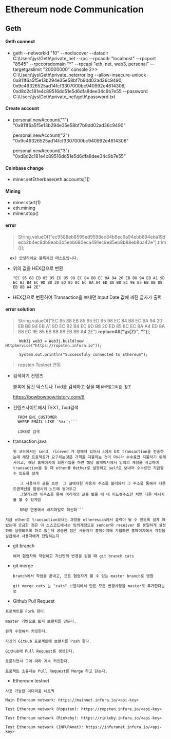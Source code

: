 # Ethereum node Communication

## Geth
#### Geth connect
- geth --networkid "10" --nodiscover --datadir C:\Users\jys\Geth\private_net --rpc --rpcaddr "localhost" --rpcport "8545" --rpccorsdomain "*" --rpcapi "eth, net, web3, personal" --targetgaslimit "20000000" console 2>> C:\Users\jys\Geth\private_neterror.log  --allow-insecure-unlock 0x811f6a5f5e13b294e35e58bf7b9dd02ad36c9490, 0x9c49326525ad14fcf3307000bc940992e4614306, 0xd8d2c181e4c89516dd51e5d6dfa8dee34c9b7e55 --password C:\Users\jys\Geth\private_net\geth\password.txt

#### Create account



-  personal.newAccount("1")
  "0x811f6a5f5e13b294e35e58bf7b9dd02ad36c9490"
  
   personal.newAccount("2")
  "0x9c49326525ad14fcf3307000bc940992e4614306"
  
   personal.newAccount("3")
  "0xd8d2c181e4c89516dd51e5d6dfa8dee34c9b7e55"
  
#### Coinbase change
- miner.setEtherbase(eth.accounts[1])

#### Mining
- miner.start(1)
- eth.mining 
- miner.stop()

#### error
 > String.valueOf("ec9588eb8595ed9598ec84b8ec9a94ebb894eba19decb2b4ec9db8eab3b5ebb680eca491ec9e85eb8b88eb8ba42e").trim()); 

      ex) 안녕하세요 블록체인 테스트입니다.      
- 위의 값을 HEX값으로 변환

  `"EC 95 88 EB 85 95 ED 95 98 EC 84 B8 EC 9A 94 20 EB B8 94 EB A1 9D EC B2 B4 EC 9D B8 20 ED 85 8C EC 8A A4 ED 8A B8 EC 9E 85 EB 8B 88 EB 8B A4 2E" `              

- HEX값으로 변환하여 Transaction을 보내면 Input Date 값에 깨진 글자가 출력

#### error solution
> String.valueOf("EC 95 88 EB 85 95 ED 95 98 EC 84 B8 EC 9A 94 20 EB B8 94 EB A1 9D EC B2 B4 EC 9D B8 20 ED 85 8C EC 8A A4 ED 8A B8 EC 9E 85 EB 8B 88 EB 8B A4 2E").**replaceAll("\\p{Z}", "")**);
  
```   
      Web3j web3 = Web3j.build(new HttpService("https://ropsten.infura.io"));
         
      System.out.println("Successfuly connected to Ethereum");
```

> ropsten Testnet 연동







- 검색하기 컨텐츠

  블록에 담긴 텍스트나 Txid를 검색하고 싶을 때 `KMP알고리즘 참조`
  
  https://bowbowbow.tistory.com/6
  
  
- 컨텐츠사이트에서 TEXT, Txid검색

  ```SELECT CUST_ID, CUST_NAME, EMAIL
    FROM ENC_CUSTOMER
    WHERE EMAIL LIKE '%kr';```
 
    LIKE로 검색  

 - transaction.java
 
    ```위 코드에서는 send, riceved 가 정해져 있어서 a에서 b로 transaction을 전송하는데 해당 프로젝트가 요구하는것은 가격을 지불하는 것이 아니라 수수료만 지불하기 위해서이고, 해당 홈페이지에 회원가입을 하면 해당 홈페이지에서 임의의 계정을 지급하여 transaction을 할 때 ether를 0ether로 설정하고 self로 보내어 수수료만 지급할 수 있도록 설계```
    
    ```사용자가 계정생성 하면 사이트에서 지갑을 만들어주고
       그 사용자가 글을 쓰면  그 글에대한 사용자 주소를 불러와서 그 주소를 통해서 다른 트랜잭션을 발생시켜 노드에 쌓아두고
       그렇게되면 이주소를 통해 여러개의 글을 봤을 때 내 어드렛주소만 치면 다른 메시지를 볼 수 있게끔
       
       DB랑 연동해서 배치파일로 최신화```
   
  ```지금 ether로 transaction보내는 과정을 etherescan에서 출력이 될 수 있도록 설계 해놨는데 궁금한 점은 이 소스코드에서는 임의계정으로 sender와 receiver 를 동일하게 설정하여 실행되도록 하고 있는데 궁금한 점은 사용자가 홈페이지에 가입하면 홈페이지에서 계정을 발급해서 사용자에게 전달하는지```
  
- git branch
  
    ```여러 협업자와 작업하고 자신만의 변경을 원할 때 git branch cats```
    
- git merge

    ```branch에서 작업을 끝내고, 모든 협업자가 볼 수 있는 master branch로 병합```
    
    ```git merge cats 는 "cats" 브랜치에서 만든 모든 변경사항을 master로 추가한다는 뜻``` 
  

- Github Pull Request
```
프로젝트를 Fork 한다.

master 기반으로 토픽 브랜치를 만든다.

뭔가 수정해서 커밋한다.

자신의 GitHub 프로젝트에 브랜치를 Push 한다.

GitHub에 Pull Request를 생성한다.

토론하면서 그에 따라 계속 커밋한다.

프로젝트 소유자는 Pull Request를 Merge 하고 닫는다.
```

- Ethereum testnet

```
사용 가능한 이더리움 네트웍

Main Ethereum network: https://mainnet.infura.io/<api-key>

Test Ethereum network (Ropsten): https://ropsten.infura.io/<api-key>

Test Ethereum network (Rinkeby): https://rinkeby.infura.io/<api-key>

Test Ethereum network (INFURAnet): https://infuranet.infura.io/<api-key>
```